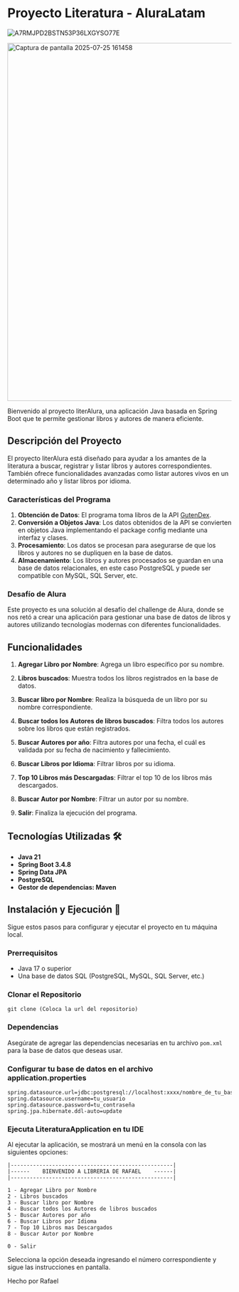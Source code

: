# Proyecto Literatura - AluraLatam

![A7RMJPD2BSTN53P36LXGYSO77E](https://github.com/user-attachments/assets/841eed92-5f5e-4596-a0d5-d567a594164b)

<img width="1855" height="803" alt="Captura de pantalla 2025-07-25 161458" src="https://github.com/user-attachments/assets/0c54aa70-9810-4b84-a576-2c10f8bb0f57" />

Bienvenido al proyecto literAlura, una aplicación Java basada en Spring Boot que te permite gestionar libros y autores de manera eficiente.

## Descripción del Proyecto 

El proyecto literAlura está diseñado para ayudar a los amantes de la literatura a buscar, registrar y listar libros y autores correspondientes. También ofrece funcionalidades avanzadas como listar autores vivos en un determinado año y listar libros por idioma.

### Características del Programa

1. **Obtención de Datos**: El programa toma libros de la API [GutenDex](https://gutendex.com/).
2. **Conversión a Objetos Java**: Los datos obtenidos de la API se convierten en objetos Java implementando el package config mediante una interfaz y clases.
3. **Procesamiento**: Los datos se procesan para asegurarse de que los libros y autores no se dupliquen en la base de datos.
4. **Almacenamiento**: Los libros y autores procesados se guardan en una base de datos relacionales, en este caso PostgreSQL y puede ser compatible con MySQL, SQL Server, etc.

### Desafío de Alura

Este proyecto es una solución al desafío del challenge de Alura, donde se nos retó a crear una aplicación para gestionar una base de datos de libros y autores utilizando tecnologías modernas con diferentes funcionalidades.

## Funcionalidades 

1. **Agregar Libro por Nombre**: Agrega un libro específico por su nombre.
2. **Libros buscados**: Muestra todos los libros registrados en la base de datos.
3. **Buscar libro por Nombre**: Realiza la búsqueda de un libro por su nombre correspondiente.
4. **Buscar todos los Autores de libros buscados**: Filtra todos los autores sobre los libros que están registrados.
5. **Buscar Autores por año**: Filtra autores por una fecha, el cuál es validada por su fecha de nacimiento y fallecimiento.
6. **Buscar Libros por Idioma**: Filtrar libros por su idioma.
7. **Top 10 Libros más Descargadas**: Filtrar el top 10 de los libros más descargados.
8. **Buscar Autor por Nombre**: Filtrar un autor por su nombre.

0. **Salir**: Finaliza la ejecución del programa.

## Tecnologías Utilizadas 🛠️

- **Java 21**
- **Spring Boot 3.4.8**
- **Spring Data JPA**
- **PostgreSQL**
- **Gestor de dependencias: Maven**

## Instalación y Ejecución 🚀

Sigue estos pasos para configurar y ejecutar el proyecto en tu máquina local.

### Prerrequisitos

- Java 17 o superior
- Una base de datos SQL (PostgreSQL, MySQL, SQL Server, etc.)

### Clonar el Repositorio
```
git clone (Coloca la url del repositorio)
```

### Dependencias
Asegúrate de agregar las dependencias necesarias en tu archivo `pom.xml` para la base de datos que deseas usar.

### Configurar tu base de datos en el archivo application.properties
```
spring.datasource.url=jdbc:postgresql://localhost:xxxx/nombre_de_tu_base_de_datos
spring.datasource.username=tu_usuario
spring.datasource.password=tu_contraseña
spring.jpa.hibernate.ddl-auto=update
```

### Ejecuta LiteraturaApplication en tu IDE
Al ejecutar la aplicación, se mostrará un menú en la consola con las siguientes opciones:
```
|---------------------------------------------------|
|------    BIENVENIDO A LIBRERIA DE RAFAEL    ------|
|---------------------------------------------------|

1 - Agregar Libro por Nombre
2 - Libros buscados
3 - Buscar libro por Nombre
4 - Buscar todos los Autores de libros buscados
5 - Buscar Autores por año
6 - Buscar Libros por Idioma
7 - Top 10 Libros mas Descargados
8 - Buscar Autor por Nombre

0 - Salir
```
Selecciona la opción deseada ingresando el número correspondiente y sigue las instrucciones en pantalla.

Hecho por Rafael
